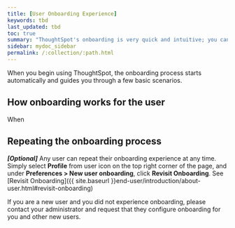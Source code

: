 ```yaml
---
title: [User Onboarding Experience]
keywords: tbd
last_updated: tbd
toc: true
summary: "ThoughtSpot's onboarding is very quick and intuitive; you can learn to use the application very quickly and efficiently."
sidebar: mydoc_sidebar
permalink: /:collection/:path.html
---
```

When you begin using ThoughtSpot, the onboarding process starts automatically and guides you through a few basic scenarios.

## How onboarding works for the user ##

When


## Repeating the onboarding process ##

***\[Optional\]*** Any user can repeat their onboarding experience at any time. Simply select **Profile** from user icon on the top right corner of the page, and under **Preferences > New user onboarding**, click **Revisit Onboarding**. See [Revisit Onboarding]({{ site.baseurl }}end-user/introduction/about-user.html#revisit-onboarding)

If you are a new user and you did not experience onboarding, please contact your administrator and request that they configure onboarding for you and other new users.
